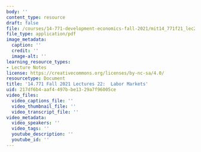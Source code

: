 ```yaml
---
body: ''
content_type: resource
draft: false
file: /courses/14-771-development-economics-fall-2021/mit14_771f21_lec22_labor.pdf
file_type: application/pdf
image_metadata:
  caption: ''
  credit: ''
  image-alt: ''
learning_resource_types:
- Lecture Notes
license: https://creativecommons.org/licenses/by-nc-sa/4.0/
resourcetype: Document
title: '14.771 Fall 2021 Lectures 22:  Labor Markets'
uid: 217df6b4-aaf4-497b-be13-29a7f96005ce
video_files:
  video_captions_file: ''
  video_thumbnail_file: ''
  video_transcript_file: ''
video_metadata:
  video_speakers: ''
  video_tags: ''
  youtube_description: ''
  youtube_id: ''
---
```

